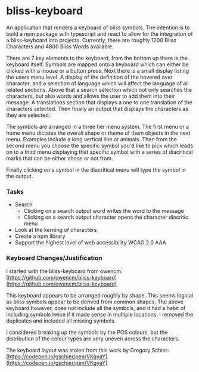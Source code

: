 # bliss-keyboard
An application that renders a keyboard of bliss symbols. The intention is to build
a npm package with typescript and react to allow for the integration of a bliss-keyboard 
into projects. Currently, there are roughly 1200 Bliss Characters and 4800 Bliss Words 
available.

There are 7 key elements to the keyboard, from the bottom up there is the keyboard itself.
Symbols are mapped onto a keyboard which can either be clicked with a mouse or a button
press. Next there is a small display listing the users menu level. A display of the 
definition of the hovered over character, and a selection of language which will affect
the language of all related sections. Above that a search selection which not
only searches the characters, but also words and allows the user to add them into their
message. A translations section that displays a one to one translation of the characters
selected. Then finally an output that displays the characters as they are selected.

The symbols are arranged in a three tier menu system. The first menu or a home menu 
dictates the overall shape or theme of them objects in the next menu. Examples include
a long vertical line or animals. Then from the second menu you choose the specific 
symbol you'd like to pick which leads on to a third menu displaying that specific 
symbol with a series of diacritical marks that can be either chose or not from.

Finally clicking on a symbol in the diacritical menu will type the symbol in the
output.

### Tasks

* Search
  * Clicking on a search output word writes the word to the message
  * Clicking on a search output character opens the character diacritic menu
* Look at the kerning of characters
* Create a npm library
* Support the highest level of web accessibility WCAG 2.0 AAA

### Keyboard Changes/Justification
I started with the bliss-keyboard from owencm:
[https://github.com/owencm/bliss-keyboard](https://github.com/owencm/bliss-keyboard)

This keyboard appears to be arranged roughly by shape. This seems logical as
bliss symbols appear to be derived from common shapes. The above keyboard however, does
not include all the symbols, and it had a habit of including symbols twice if it
made sense in multiple locations. I removed the duplicates and included all missing
symbols.

I considered breaking up the symbols by the POS colours, but the distribution of the 
colour types are very uneven across the characters.

The keyboard layout was stolen from this work by Gregory Schier:
[https://codepen.io/gschier/pen/VKgyaY](https://codepen.io/gschier/pen/VKgyaY)
